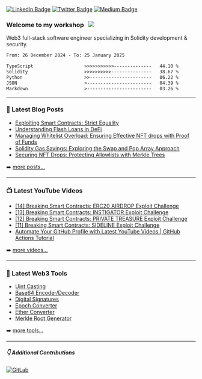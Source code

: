 [![Linkedin Badge](https://img.shields.io/badge/-LinkedIn-0e76a8?style=flat-square&logo=Linkedin&logoColor=white)](https://www.linkedin.com/in/jason-schwarz-75b91482/)
[![Twitter Badge](https://img.shields.io/twitter/url?url=https%3A%2F%2Ftwitter.com%2Fpassandscore&label=Follow)](https://twitter.com/passandscore)
[![Medium Badge](https://img.shields.io/badge/Follow-Medium-white?logo=medium)](https://medium.com/@jason.c.schwarz)



### Welcome to my workshop &nbsp; ![](https://visitor-badge.glitch.me/badge?page_id=passandscore.passandscore)

Web3 full-stack software engineer specializing in Solidity development & security. 

<!--START_SECTION:waka-->

```txt
From: 26 December 2024 - To: 25 January 2025

TypeScript                   >>>>>>>>>>>--------------   44.10 %
Solidity                     >>>>>>>>>>---------------   38.67 %
Python                       >>-----------------------   06.22 %
JSON                         >------------------------   04.39 %
Markdown                     >------------------------   03.26 %
```

<!--END_SECTION:waka-->

<hr/>

### 📕 Latest Blog Posts
<!-- BLOG-POST-LIST:START -->
- [Exploiting Smart Contracts: Strict Equality](https://jasonschwarz.xyz/articles/exploiting-smart-contracts-strict-equality)
- [Understanding Flash Loans in DeFi](https://jasonschwarz.xyz/articles/understanding-flash-loans-in-defi)
- [Managing Whitelist Overload: Ensuring Effective NFT drops with Proof of Funds](https://jasonschwarz.xyz/articles/managing-whitelist-overload-ensuring-effective-token-mints-with-proof-of-funds)
- [Solidity Gas Savings: Exploring the Swap and Pop Array Approach](https://jasonschwarz.xyz/articles/solidity-gas-savings-exploring-the-swap-and-pop-array-approach)
- [Securing NFT Drops: Protecting Allowlists with Merkle Trees](https://jasonschwarz.xyz/articles/securing-nft-drops-protecting-allowlists-with-merkle-trees)
<!-- BLOG-POST-LIST:END -->

➡️ [more posts...](https://www.jasonschwarz.xyz/articles)

<hr/>

### 📺 Latest YouTube Videos

<!-- YOUTUBE:START -->
- [[14] Breaking Smart Contracts: ERC20 AIRDROP Exploit Challenge](https://www.youtube.com/watch?v=T_RGoqM70go)
- [[13] Breaking Smart Contracts: INSTIGATOR Exploit Challenge](https://www.youtube.com/watch?v=0aemCb2h9D8)
- [[12] Breaking Smart Contracts: PRIVATE TREASURE Exploit Challenge](https://www.youtube.com/watch?v=GcOjaT_7rnw)
- [[11] Breaking Smart Contracts: SIDELINE Exploit Challenge](https://www.youtube.com/watch?v=kvdi3iSHUyk)
- [Automate Your GitHub Profile with Latest YouTube Videos | GitHub Actions Tutorial](https://www.youtube.com/watch?v=cNLGf4y3TbU)
<!-- YOUTUBE:END -->

➡️ [more videos...](https://www.youtube.com/@passandscore_)

<hr/>

### 🧰  Latest Web3 Tools
- [Uint Casting](https://uint-casting.jasonschwarz.xyz/)
- [Base64 Encoder/Decoder](https://base64.jasonschwarz.xyz/)
- [Digital Signatures](https://digital-signatures.jasonschwarz.xyz/)
- [Epoch Converter](https://epoch-converter.jasonschwarz.xyz/)
- [Ether Converter](https://eth-converter.jasonschwarz.xyz/)
- [Merkle Root Generator](https://merkle-root-generator.jasonschwarz.xyz/)

➡️ [more tools...](https://www.jasonschwarz.xyz/tools)

<hr/>

##### 👇 Additional Contributions

[![GitLab](https://img.shields.io/badge/GitLab-orange?logo=gitlab&logoColor=white)](https://gitlab.com/jason_schwarz)
